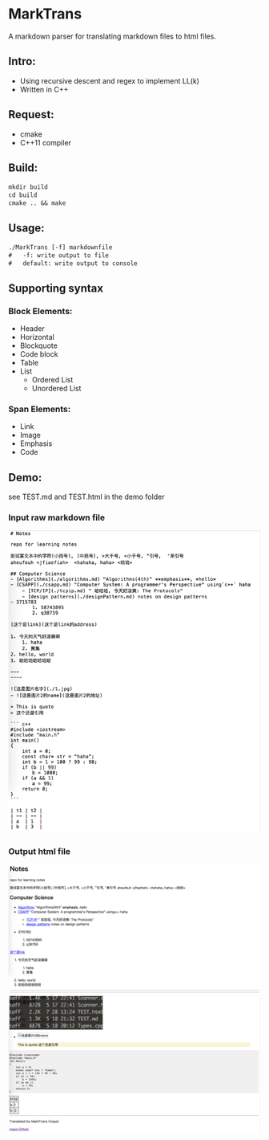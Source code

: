 # MarkTrans
A markdown parser for translating markdown files to html files.

## Intro:
- Using recursive descent and regex to implement LL(k)
- Written in C++ 

## Request:
- cmake
- C++11 compiler

## Build:
```shell
mkdir build
cd build
cmake .. && make
```
## Usage:
```
./MarkTrans [-f] markdownfile
#   -f: write output to file
#   default: write output to console
```

## Supporting syntax
### Block Elements:
- Header
- Horizontal
- Blockquote
- Code block
- Table
- List
    - Ordered List
    - Unordered List
    
### Span Elements:
- Link
- Image
- Emphasis
- Code



## Demo:
see TEST.md and TEST.html in the demo folder

### Input raw markdown file
![mdraw](./pic/md.png)

### Output html file
![ht1](./pic/ht1.png)
![ht2](./pic/ht2.png)